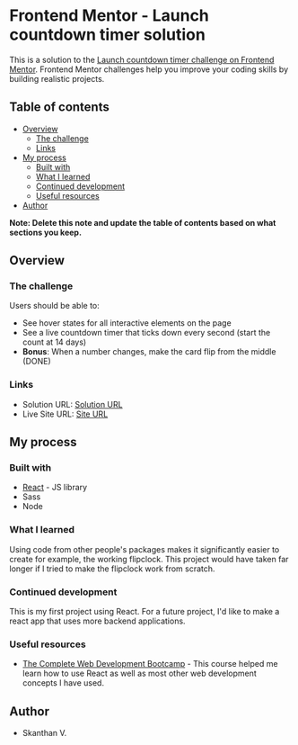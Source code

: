 # Frontend Mentor - Launch countdown timer solution

This is a solution to the [Launch countdown timer challenge on Frontend Mentor](https://www.frontendmentor.io/challenges/launch-countdown-timer-N0XkGfyz-). Frontend Mentor challenges help you improve your coding skills by building realistic projects. 

## Table of contents

- [Overview](#overview)
  - [The challenge](#the-challenge)
  - [Links](#links)
- [My process](#my-process)
  - [Built with](#built-with)
  - [What I learned](#what-i-learned)
  - [Continued development](#continued-development)
  - [Useful resources](#useful-resources)
- [Author](#author)

**Note: Delete this note and update the table of contents based on what sections you keep.**

## Overview

### The challenge

Users should be able to:

- See hover states for all interactive elements on the page
- See a live countdown timer that ticks down every second (start the count at 14 days)
- **Bonus**: When a number changes, make the card flip from the middle (DONE)

### Links

- Solution URL: [Solution URL](https://your-solution-url.com)
- Live Site URL: [Site URL](https://your-live-site-url.com)

## My process

### Built with

- [React](https://reactjs.org/) - JS library
- Sass
- Node

### What I learned

Using code from other people's packages makes it significantly easier to create for example, the working flipclock. This project would have taken far longer if I tried to make the flipclock work from scratch.

### Continued development

This is my first project using React. For a future project, I'd like to make a react app that uses more backend applications.

### Useful resources

- [The Complete Web Development Bootcamp](https://www.udemy.com/course/the-complete-web-development-bootcamp/) - This course helped me learn how to use React as well as most other web development concepts I have used.

## Author

- Skanthan V.
